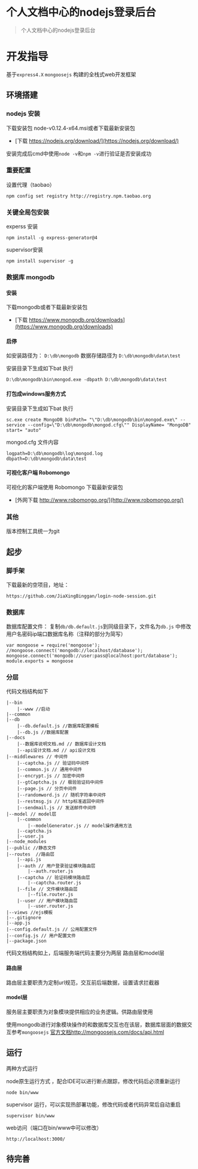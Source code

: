 # 个人文档中心的nodejs登录后台

> 个人文档中心的nodejs登录后台

# 开发指导

基于`express4.X` `mongoosejs` 构建的全栈式web开发框架

## 环境搭建

### nodejs 安装

下载安装包 node-v0.12.4-x64.msi或者下载最新安装包

+ [下载 https://nodejs.org/download/](https://nodejs.org/download/) 

安装完成后cmd中使用`node -v`和`npm -v`进行验证是否安装成功

### 重要配置

设置代理（taobao）

    npm config set registry http://registry.npm.taobao.org

### 关键全局包安装

experss 安装

    npm install -g express-generator@4

supervisor安装

    npm install supervisor -g
### 数据库 mongodb

#### 安装

下载mongodb或者下载最新安装包

+ [下载 https://www.mongodb.org/downloads](https://www.mongodb.org/downloads) 

#### 启停

如安装路径为： `D:\db\mongodb` 数据存储路径为 `D:\db\mongodb\data\test`

安装目录下生成如下bat 执行

    D:\db\mongodb\bin\mongod.exe -dbpath D:\db\mongodb\data\test

#### 打包成windows服务方式

安装目录下生成如下bat 执行

    sc.exe create MongoDB binPath= "\"D:\db\mongodb\bin\mongod.exe\" --service --config=\"D:\db\mongodb\mongod.cfg\"" DisplayName= "MongoDB" start= "auto"

mongod.cfg 文件内容
    
    logpath=D:\db\mongodb\log\mongod.log
    dbpath=D:\db\mongodb\data\test

#### 可视化客户端 Robomongo

可视化的客户端使用 Robomongo 下载最新安装包

+ [外网下载 http://www.robomongo.org/](http://www.robomongo.org/)

### 其他

版本控制工具统一为git

## 起步

### 脚手架

下载最新的空项目，地址：  

    https://github.com/JiaXingBinggan/login-node-session.git


### 数据库

数据库配置文件： 复制`db/db.default.js`到同级目录下，文件名为`db.js`  中修改用户名密码ip端口数据库名称（注释的部分为简写）

    var mongoose = require('mongoose');
    //mongoose.connect('mongodb://localhost/database');
    mongoose.connect('mongodb://user:pass@localhost:port/database');
    module.exports = mongoose
    


### 分层

代码文档结构如下

    |--bin
        |--www //启动
    |--common
    |--db
        |--db.default.js //数据库配置模板
        |--db.js //数据库配置
    |--docs
    	|--数据库说明文档.md // 数据库设计文档
    	|--api设计文档.md // api设计文档
    |--middlewares // 中间件
    	|--captcha.js // 验证码中间件
    	|--common.js // 通用中间件
    	|--encrypt.js // 加密中间件
    	|--gtCaptcha.js // 极验验证码中间件
    	|--page.js // 分页中间件
    	|--randomword.js // 随机字符串中间件
    	|--restmsg.js // http标准返回中间件
    	|--sendmail.js // 发送邮件中间件
    |--model // model层
    	|--common
    		|--modelGenerator.js // model操作通用方法
    	|--captcha.js
    	|--user.js
    |--node_modules
    |--public //静态文件
    |--routes  //路由层
        |--api.js 
        |--auth // 用户登录验证模块路由层
            |--auth.router.js
        |--captcha // 验证码模块路由层
            |--captcha.router.js
        |--file // 文件模块路由层
            |--file.router.js
        |--user // 用户模块路由层
            |--user.router.js
    |--views //ejs模板
    |--.gitignore
    |--app.js
    |--config.default.js // 公用配置文件
    |--config.js // 用户配置文件
    |--package.json
    
代码文档结构如上，后端服务端代码主要分为两层 路由层和model层

#### 路由层

路由层主要职责为定制url规范，交互前后端数据，设置请求拦截器

#### model层

服务层主要职责为对象模块提供相应的业务逻辑。供路由层使用

使用mongodb进行对象模块操作的和数据库交互也在该层，数据库层面的数据交互参考`mongoosejs`  [官方文档http://mongoosejs.com/docs/api.html](http://mongoosejs.com/docs/api.html)

## 运行

两种方式运行 

node原生运行方式 ，配合IDE可以进行断点跟踪，修改代码后必须重新运行

    node bin/www
    
supervisor 运行，可以实现热部署功能，修改代码或者代码异常后自动重启

    supervisor bin/www
    
web访问（端口在bin/www中可以修改）
    
    http://localhost:3000/
    
## 待完善

